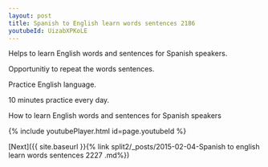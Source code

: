 ```yaml
---
layout: post
title: Spanish to English learn words sentences 2186 
youtubeId: UizabXPKoLE
---
```

 
 
Helps to learn English words and sentences for Spanish speakers.

Opportunitiy to repeat the words sentences. 

Practice English language. 
 
10 minutes practice every day. 
 
How to learn English words and sentences for Spanish speakers 
 
{% include youtubePlayer.html id=page.youtubeId %}
 
 
[Next]({{ site.baseurl }}{% link  split2/_posts/2015-02-04-Spanish to english learn words sentences 2227 .md%})
 
